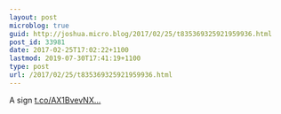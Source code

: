 ```yaml
---
layout: post
microblog: true
guid: http://joshua.micro.blog/2017/02/25/t835369325921959936.html
post_id: 33981
date: 2017-02-25T17:02:22+1100
lastmod: 2019-07-30T17:41:19+1100
type: post
url: /2017/02/25/t835369325921959936.html
---
```

A sign [t.co/AX1BvevNX...](https://t.co/AX1BvevNXf)
